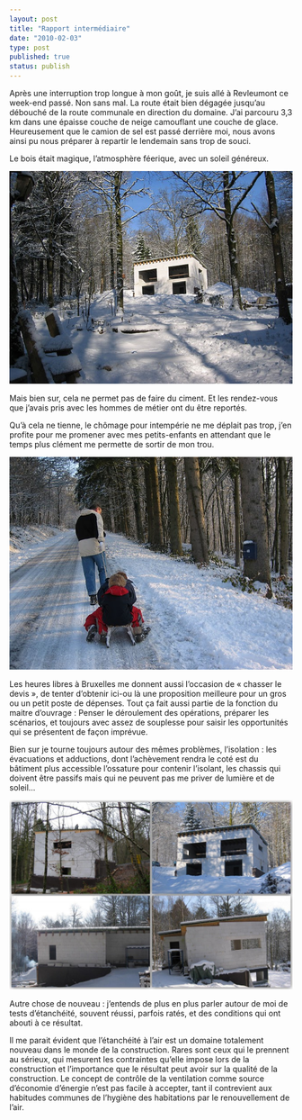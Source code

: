 ```yaml
---
layout: post
title: "Rapport intermédiaire"
date: "2010-02-03"
type: post
published: true
status: publish
---
```


Après une interruption trop longue à mon goût, je suis allé à Revleumont ce week-end passé. Non sans mal. La route était bien dégagée jusqu’au débouché de la route communale en direction du domaine. J’ai parcouru 3,3 km dans une épaisse couche de neige camouflant une couche de glace. Heureusement que le camion de sel est passé derrière moi, nous avons ainsi pu nous préparer à repartir le lendemain sans trop de souci.

Le bois était magique, l’atmosphère féerique, avec un soleil généreux.

[![](/images/2010/02/IMG_0042-1.jpg "IMG_0042 1")](/images/2010/02/IMG_0042-1.jpg)

Mais bien sur, cela ne permet pas de faire du ciment. Et les rendez-vous que j’avais pris avec les hommes de métier ont du être reportés.

Qu’à cela ne tienne, le chômage pour intempérie ne me déplait pas trop, j’en profite pour me promener avec mes petits-enfants en attendant que le temps plus clément me permette de sortir de mon trou.

[![](/images/2010/02/IMG_0039.jpg "IMG_0039")](/images/2010/02/IMG_0039.jpg)

Les heures libres à Bruxelles me donnent aussi l’occasion de « chasser le devis », de tenter d’obtenir ici-ou là une proposition meilleure pour un gros ou un petit poste de dépenses. Tout ça fait aussi partie de la fonction du maitre d’ouvrage : Penser le déroulement des opérations, préparer les scénarios, et toujours avec assez de souplesse pour saisir les opportunités qui se présentent de façon imprévue.

Bien sur je tourne toujours autour des mêmes problèmes, l’isolation : les évacuations et adductions, dont l’achèvement rendra le coté est du bâtiment plus accessible l’ossature pour contenir l’isolant, les chassis qui doivent être passifs mais qui ne peuvent pas me priver de lumière et de soleil…

[](/images/2010/02/p1.jpg)[![](/images/2010/02/p1-1024x682.jpg "p1")](/images/2010/02/p1.jpg)

Autre chose de nouveau : j’entends de plus en plus parler autour de moi de tests d’étanchéité, souvent réussi, parfois ratés, et des conditions qui ont abouti à ce résultat.

Il me parait évident que l’étanchéité à l’air est un domaine totalement nouveau dans le monde de la construction. Rares sont ceux qui le prennent au sérieux, qui mesurent les contraintes qu’elle impose lors de la construction et l’importance que le résultat peut avoir sur la qualité de la construction. Le concept de contrôle de la ventilation comme source d’économie d’énergie n’est pas facile à accepter, tant il contrevient aux habitudes communes de l’hygiène des habitations par le renouvellement de l’air.
